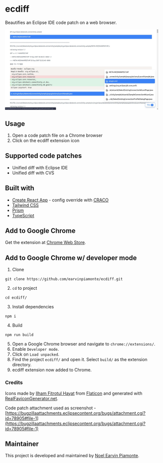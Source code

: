 # ecdiff

Beautifies an Eclipse IDE code patch on a web browser.

![alt text](./webstore/social-preview.jpg 'ecdiff screenshot')

## Usage

1. Open a code patch file on a Chrome browser
2. Click on the ecdiff extension icon

## Supported code patches

- Unified diff with Eclipse IDE
- Unified diff with CVS

## Built with

- [Create React App](https://create-react-app.dev/) - config override with [CRACO](https://github.com/gsoft-inc/craco)
- [Tailwind CSS](https://tailwindcss.com/)
- [Prism](https://prismjs.com/)
- [TypeScript](https://typescriptlang.org/)

## Add to Google Chrome

Get the extension at [Chrome Web Store](https://chrome.google.com/webstore/detail/jockmidhjggcfnfdinaihmndknopjjij/).

## Add to Google Chrome w/ developer mode

1. Clone

```
git clone https://github.com/earvinpiamonte/ecdiff.git
```

2. `cd` to project

```
cd ecdiff/

```

3. Install dependencies

```
npm i
```

4. Build

```
npm run build
```

5. Open a Google Chrome browser and navigate to `chrome://extensions/`.
6. Enable `Developer mode`.
7. Click on `Load unpacked`.
8. Find the project `ecdiff/` and open it. Select `build/` as the extension directory.
9. ecdiff extension now added to Chrome.

### Credits

Icons made by [Ilham Fitrotul Hayat](https://www.flaticon.com/authors/ilham-fitrotul-hayat) from [Flaticon](www.flaticon.com) and generated with [RealFaviconGenerator.net](https://realfavicongenerator.net/).

Code patch attachment used as screenshot - [https://bugzillaattachments.eclipsecontent.org/bugs/attachment.cgi?id=78905#file-1](https://bugzillaattachments.eclipsecontent.org/bugs/attachment.cgi?id=78905#file-1)

## Maintainer

This project is developed and maintained by [Noel Earvin Piamonte](https://www.earvinpiamonte.com/).
